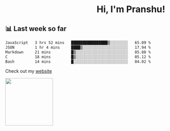 <div align="right" >
   
   <H1>Hi, I'm Pranshu!</H1>

</div>

## 📊 Last week so far
<!--START_SECTION:waka-->

```txt
JavaScript   3 hrs 52 mins   ████████████████▒░░░░░░░░   65.09 %
JSON         1 hr 4 mins     ████▒░░░░░░░░░░░░░░░░░░░░   17.94 %
Markdown     21 mins         █▒░░░░░░░░░░░░░░░░░░░░░░░   05.88 %
C            18 mins         █▒░░░░░░░░░░░░░░░░░░░░░░░   05.12 %
Bash         14 mins         █░░░░░░░░░░░░░░░░░░░░░░░░   04.02 %
```

<!--END_SECTION:waka-->

Check out my [website](https://pranshu05.vercel.app)

<img align="left" width="150" src="https://user-images.githubusercontent.com/70943732/209951571-93b7afe5-f523-4683-b725-5d94b287e94e.png">


